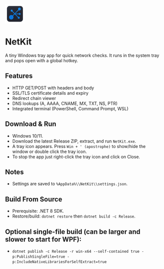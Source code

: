 <img src="Assets/App.png" alt="App Icon" width="64" height="64" > 

# NetKit

A tiny Windows tray app for quick network checks. It runs in the system tray and pops open with a global hotkey.

## Features
- HTTP GET/POST with headers and body
- SSL/TLS certificate details and expiry
- Redirect chain viewer
- DNS lookups (A, AAAA, CNAME, MX, TXT, NS, PTR)
- Integrated terminal (PowerShell, Command Prompt, WSL)

## Download & Run
- Windows 10/11.
- Download the latest Release ZIP, extract, and run `NetKit.exe`.
- A tray icon appears. Press `Win + ' (apostrophe)` to show/hide the window or double click the tray icon. 
- To stop the app just right-click the tray icon and click on Close.

## Notes
- Settings are saved to `%AppData%\\NetKit\\settings.json`.

## Build From Source
- Prerequisite: .NET 8 SDK.
- Restore/build: `dotnet restore` then `dotnet build -c Release`.

## Optional single-file build (can be larger and slower to start for WPF):
  - `dotnet publish -c Release -r win-x64 --self-contained true -p:PublishSingleFile=true -p:IncludeNativeLibrariesForSelfExtract=true`

  ##
